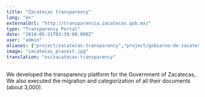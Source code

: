 ```yaml
---
title: "Zacatecas transparency"
lang: "en"
externalUrl: "http://transparencia.zacatecas.gob.mx/"
type: "Transparency Portal"
date: "2014-05-21T03:39:00.000Z"
user: "admin"
aliases: ["project/zacatecas-transparency","project/gobierno-de-zacatecas"]
image: "zacatecas_placeit.jpg"
translation: "es/zacatecas-transparency"
---
```


<p>We developed the transparency platform for the Government of Zacatecas, We also executed the migration and categorization of all their documents (about 3,000).</p>